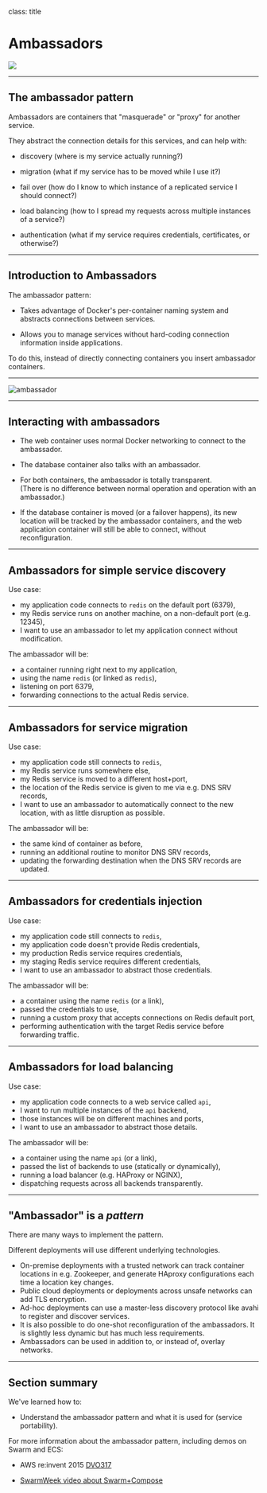 
class: title

# Ambassadors

![](Ambassadors/ambassador.jpg)

---

## The ambassador pattern

Ambassadors are containers that "masquerade" or "proxy" for another service.

They abstract the connection details for this services, and can help with:

* discovery (where is my service actually running?)

* migration (what if my service has to be moved while I use it?)

* fail over (how do I know to which instance of a replicated service I should connect?)

* load balancing (how to I spread my requests across multiple instances of a service?)

* authentication (what if my service requires credentials, certificates, or otherwise?)

---

## Introduction to Ambassadors

The ambassador pattern:

* Takes advantage of Docker's per-container naming system and abstracts
  connections between services.

* Allows you to manage services without hard-coding connection
  information inside applications.

To do this, instead of directly connecting containers you insert
ambassador containers.

---

![ambassador](Ambassadors/diagram.png)

---

## Interacting with ambassadors

* The web container uses normal Docker networking to connect
  to the ambassador.

* The database container also talks with an ambassador.

* For both containers, the ambassador is totally transparent.
  <br/>
  (There is no difference between normal
  operation and operation with an ambassador.)

* If the database container is moved (or a failover happens), its new location will
  be tracked by the ambassador containers, and the web application
  container will still be able to connect, without reconfiguration.

---

## Ambassadors for simple service discovery

Use case:

* my application code connects to `redis` on the default port (6379),
* my Redis service runs on another machine, on a non-default port (e.g. 12345),
* I want to use an ambassador to let my application connect without modification.

The ambassador will be:

* a container running right next to my application,
* using the name `redis` (or linked as `redis`),
* listening on port 6379,
* forwarding connections to the actual Redis service.

---

## Ambassadors for service migration

Use case:

* my application code still connects to `redis`,
* my Redis service runs somewhere else,
* my Redis service is moved to a different host+port,
* the location of the Redis service is given to me via e.g. DNS SRV records,
* I want to use an ambassador to automatically connect to the new location, with as little disruption as possible.

The ambassador will be:

* the same kind of container as before,
* running an additional routine to monitor DNS SRV records,
* updating the forwarding destination when the DNS SRV records are updated.

---

## Ambassadors for credentials injection

Use case:

* my application code still connects to `redis`,
* my application code doesn't provide Redis credentials,
* my production Redis service requires credentials,
* my staging Redis service requires different credentials,
* I want to use an ambassador to abstract those credentials.

The ambassador will be:

* a container using the name `redis` (or a link),
* passed the credentials to use,
* running a custom proxy that accepts connections on Redis default port,
* performing authentication with the target Redis service before forwarding traffic.

---

## Ambassadors for load balancing

Use case:

* my application code connects to a web service called `api`,
* I want to run multiple instances of the `api` backend,
* those instances will be on different machines and ports,
* I want to use an ambassador to abstract those details.

The ambassador will be:

* a container using the name `api` (or a link),
* passed the list of backends to use (statically or dynamically),
* running a load balancer (e.g. HAProxy or NGINX),
* dispatching requests across all backends transparently.

---

## "Ambassador" is a *pattern*

There are many ways to implement the pattern.

Different deployments will use different underlying technologies.

* On-premise deployments with a trusted network can track
  container locations in e.g. Zookeeper, and generate HAproxy
  configurations each time a location key changes.
* Public cloud deployments or deployments across unsafe
  networks can add TLS encryption.
* Ad-hoc deployments can use a master-less discovery protocol
  like avahi to register and discover services.
* It is also possible to do one-shot reconfiguration of the
  ambassadors. It is slightly less dynamic but has much less
  requirements.
* Ambassadors can be used in addition to, or instead of, overlay networks.

---

## Section summary

We've learned how to:

* Understand the ambassador pattern and what it is used for (service portability).

For more information about the ambassador pattern, including demos on Swarm and ECS: 

* AWS re:invent 2015 [DVO317](https://www.youtube.com/watch?v=7CZFpHUPqXw)

* [SwarmWeek video about Swarm+Compose](https://youtube.com/watch?v=qbIvUvwa6As)

